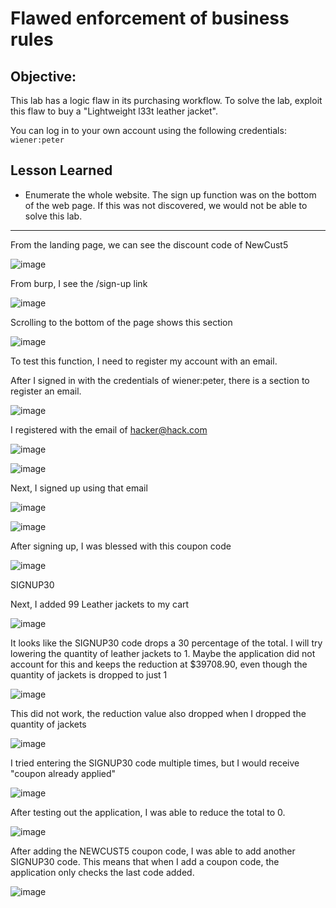 # Flawed enforcement of business rules

## Objective:

This lab has a logic flaw in its purchasing workflow. To solve the lab, exploit this flaw to buy a "Lightweight l33t leather jacket".

You can log in to your own account using the following credentials: `wiener:peter`

## Lesson Learned
- Enumerate the whole website. The sign up function was on the bottom of the web page. If this was not discovered, we would not be able to solve this lab. 

----------------------------------------------------


From the landing page, we can see the discount code of NewCust5

![image](https://user-images.githubusercontent.com/90155329/137951537-1c9176c7-1474-4cc6-8709-cc171e84a8cb.png)


From burp, I see the /sign-up link

![image](https://user-images.githubusercontent.com/90155329/137951584-d493280c-d513-4b78-b773-f3e2b8700304.png)

Scrolling to the bottom of the page shows this section

![image](https://user-images.githubusercontent.com/90155329/137951612-b8eec81b-28a1-4b61-903b-ba0abca84f98.png)

To test this function, I need to register my account with an email. 

After I signed in with the credentials of wiener:peter, there is a section to register an email.

![image](https://user-images.githubusercontent.com/90155329/137951655-aa9b8cd7-eae1-4a06-943c-e07624e5eec2.png)

I registered with the email of hacker@hack.com

![image](https://user-images.githubusercontent.com/90155329/137951696-a3a95f32-f647-4cd1-b129-e259a5c8cbf2.png)

![image](https://user-images.githubusercontent.com/90155329/137951803-d3f0edcf-c1c7-4228-96ed-0c2ffd40a515.png)

Next, I signed up using that email

![image](https://user-images.githubusercontent.com/90155329/137951836-9ea6dbb9-98ea-43a9-b1c6-d64aaa309e6a.png)

![image](https://user-images.githubusercontent.com/90155329/137951930-929f117c-037f-4a3d-819a-4dfb06e4b947.png)


After signing up, I was blessed with this coupon code

![image](https://user-images.githubusercontent.com/90155329/137951965-ad5b901a-8b18-4f46-bac8-c2f45b528c4c.png)

SIGNUP30

Next, I added 99 Leather jackets to my cart

![image](https://user-images.githubusercontent.com/90155329/137952024-df4a687b-86e2-4dd8-8429-81d0fcf3c542.png)

It looks like the SIGNUP30 code drops a 30 percentage of the total. 
I will try lowering the quantity of leather jackets to 1. Maybe the application did not account for this and keeps the reduction at $39708.90, even though the quantity of jackets is dropped to just 1 

![image](https://user-images.githubusercontent.com/90155329/137952048-56427c29-e2c3-4825-9619-295de578b615.png)

This did not work, the reduction value also dropped when I dropped the quantity of jackets

![image](https://user-images.githubusercontent.com/90155329/137952082-62046392-51e1-40ac-a09f-b894d7a3ad22.png)

I tried entering the SIGNUP30 code multiple times, but I would receive "coupon already applied"

![image](https://user-images.githubusercontent.com/90155329/137952118-81e5470c-76d8-4606-abe6-9e895e395db6.png)

After testing out the application, I was able to reduce the total to 0.

![image](https://user-images.githubusercontent.com/90155329/137952389-0d9cd214-4b08-4d69-a7b8-e974bc7d23d4.png)


After adding the NEWCUST5 coupon code, I was able to add another SIGNUP30 code. This means that when I add a coupon code, the application only checks the last code added.

![image](https://user-images.githubusercontent.com/90155329/137952428-c9785d41-c20e-43f2-b480-573d54c0e9bf.png)




